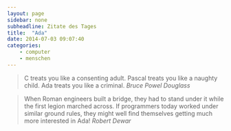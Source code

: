 ```yaml
---
layout: page
sidebar: none
subheadline: Zitate des Tages
title:  "Ada"
date: 2014-07-03 09:07:40
categories:
    - computer
    - menschen
---
```


> C treats you like a consenting adult. Pascal treats you like a naughty child. Ada treats you like a criminal.
<cite>Bruce Powel Douglass</cite>

>  When Roman engineers built a bridge, they had to stand under it while the first legion marched across. If programmers today worked under similar ground rules, they might well find themselves getting much more interested in Ada!
<cite>Robert Dewar</cite>
  
